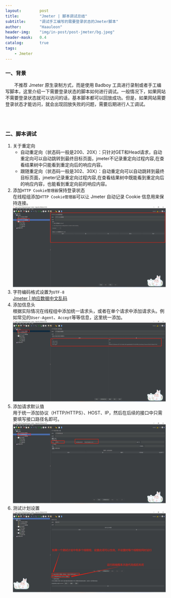```yaml
---
layout:        post
title:         "Jmeter | 脚本调试总结"
subtitle:      "调试手工编写的需要登录状态的Jmeter脚本"
author:        "Haauleon"
header-img:    "img/in-post/post-jmeter/bg.jpeg"
header-mask:   0.4
catalog:       true
tags:
    - Jmeter
---
```


### 一、背景
&emsp;&emsp;不推荐 Jmeter 原生录制方式，而是使用 Badboy 工具进行录制或者手工编写脚本，这里介绍一下需要登录状态的脚本如何进行调试。一般情况下，如果网站不需要登录状态就可以访问的话，基本脚本都可以回放成功。但是，如果网站需要登录状态才能访问，就会出现回放失败的问题，需要后期进行人工调试。       

<br>
<br>

### 二、脚本调试
1. 关于重定向    
    - 自动重定向（状态码一般是200、20X）：只针对GET和Head请求，自动重定向可以自动跳转到最终目标页面，jmeter不记录重定向过程内容,在查看结果树中只能看到重定向后的响应内容。             
    - 跟随重定向（状态码一般是302、30X）：自动重定向可以自动跳转到最终目标页面，jmeter记录重定向过程内容,在查看结果树中既能看到重定向后的响应内容，也能看到重定向前的响应内容。     
2. 添加`HTTP Cookie管理器`保持登录状态         
    在线程组添加`HTTP Cookie管理器`可以让 Jmeter 自动记录 Cookie 信息用来保持连接。        
    ![](\img\in-post\post-jmeter\2022-09-14-jmeter-debug-3.jpg)      
3. 字符编码格式设置为`UTF-8`        
    [Jmeter | 响应数据中文乱码](https://haauleon.gitee.io/2022/07/21/jmeter-utf8/)      
4. 添加信息头      
    根据实际情况在线程组中添加统一请求头，或者在单个请求中添加请求头。例如常见的`User-Agent`、`Accept`等等信息，这里统一添加。      
    ![](\img\in-post\post-jmeter\2022-09-14-jmeter-debug-1.jpg)         
5. 添加请求默认值     
    用于统一添加协议（HTTP/HTTPS）、HOST、IP，然后在后续的接口中只需要填写接口路径名即可。     
    ![](\img\in-post\post-jmeter\2022-09-14-jmeter-debug-2.jpg)      
6. 测试计划设置    
    ![](\img\in-post\post-jmeter\2022-09-14-jmeter-debug-4.jpg)     